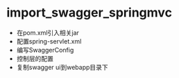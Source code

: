 # import_swagger_springmvc

- 在pom.xml引入相关jar
- 配置spring-servlet.xml
- 编写SwaggerConfig
- 控制层的配置
- 复制swagger ui到webapp目录下
